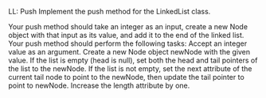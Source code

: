 LL: Push
Implement the push method for the LinkedList class.

Your push method should take an integer as an input, create a new Node object with that input as its value, and add it to the end of the linked list.
Your push method should perform the following tasks:
Accept an integer value as an argument.
Create a new Node object newNode with the given value.
If the list is empty (head is null), set both the head and tail pointers of the list to the newNode.
If the list is not empty, set the next attribute of the current tail node to point to the newNode, then update the tail pointer to point to newNode.
Increase the length attribute by one.
